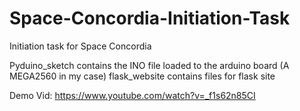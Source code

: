 # Space-Concordia-Initiation-Task
Initiation task for Space Concordia

Pyduino_sketch contains the INO file loaded to the arduino board (A MEGA2560 in my case)
flask_website contains files for flask site 

Demo Vid: https://www.youtube.com/watch?v=_f1s62n85CI 
